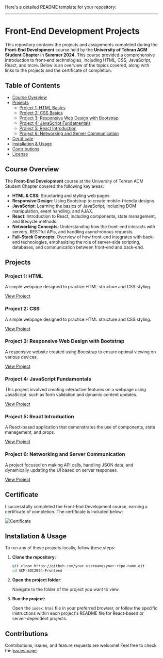 Here's a detailed README template for your repository:

---

# Front-End Development Projects

This repository contains the projects and assignments completed during the **Front-End Development** course held by the **University of Tehran ACM Student Chapter** in **Summer 2024**. This course provided a comprehensive introduction to front-end technologies, including HTML, CSS, JavaScript, React, and more. Below is an overview of the topics covered, along with links to the projects and the certificate of completion.

## Table of Contents

- [Course Overview](#course-overview)
- [Projects](#projects)
  - [Project 1: HTML Basics](#project-1-html--css-basics)
  - [Project 2: CSS Basics](#project-1-html--css-basics)
  - [Project 3: Responsive Web Design with Bootstrap](#project-2-responsive-web-design-with-bootstrap)
  - [Project 4: JavaScript Fundamentals](#project-3-javascript-fundamentals)
  - [Project 5: React Introduction](#project-4-react-introduction)
  - [Project 6: Networking and Server Communication](#project-5-networking-and-server-communication)
- [Certificate](#certificate)
- [Installation & Usage](#installation--usage)
- [Contributions](#contributions)
- [License](#license)

## Course Overview

The **Front-End Development** course at the University of Tehran ACM Student Chapter covered the following key areas:

- **HTML & CSS**: Structuring and styling web pages.
- **Responsive Design**: Using Bootstrap to create mobile-friendly designs.
- **JavaScript**: Learning the basics of JavaScript, including DOM manipulation, event handling, and AJAX.
- **React**: Introduction to React, including components, state management, and lifecycle methods.
- **Networking Concepts**: Understanding how the front-end interacts with servers, RESTful APIs, and handling asynchronous requests.
- **Full-Stack Concepts**: Overview of how front-end integrates with back-end technologies, emphasizing the role of server-side scripting, databases, and communication between front-end and back-end.

## Projects

### Project 1: HTML
A simple webpage designed to practice HTML structure and CSS styling.

[View Project]([link-to-project-1](https://github.com/MohammadAmanlou/ACM-SOC2024-Frontend/tree/main/HW1))

### Project 2: CSS
A simple webpage designed to practice HTML structure and CSS styling.

[View Project]([link-to-project-2](https://github.com/MohammadAmanlou/ACM-SOC2024-Frontend/tree/main/HW2))

### Project 3: Responsive Web Design with Bootstrap
A responsive website created using Bootstrap to ensure optimal viewing on various devices.

[View Project]([link-to-project-3](https://github.com/MohammadAmanlou/ACM-SOC2024-Frontend/tree/main/HW3/bootstrap))

### Project 4: JavaScript Fundamentals
This project involved creating interactive features on a webpage using JavaScript, such as form validation and dynamic content updates.

[View Project]([link-to-project-4](https://github.com/MohammadAmanlou/ACM-SOC2024-Frontend/tree/main/HW4))

### Project 5: React Introduction
A React-based application that demonstrates the use of components, state management, and props.

[View Project]([link-to-project-5](https://github.com/MohammadAmanlou/ACM-SOC2024-Frontend/tree/main/HW5))

### Project 6: Networking and Server Communication
A project focused on making API calls, handling JSON data, and dynamically updating the UI based on server responses.

[View Project]([link-to-project-6](https://github.com/MohammadAmanlou/ACM-SOC2024-Frontend/tree/main/HW6))

## Certificate

I successfully completed the Front-End Development course, earning a certificate of completion. The certificate is included below:

![Certificate](link-to-certificate-image)

## Installation & Usage

To run any of these projects locally, follow these steps:

1. **Clone the repository:**

   ```bash
   git clone https://github.com/your-username/your-repo-name.git
   cd ACM-SOC2024-Frontend
   ```

2. **Open the project folder:**

   Navigate to the folder of the project you want to view.

3. **Run the project:**

   Open the `index.html` file in your preferred browser, or follow the specific instructions within each project's README file for React-based or server-dependent projects.

## Contributions

Contributions, issues, and feature requests are welcome! Feel free to check the [issues page](link-to-issues-page).
